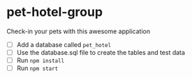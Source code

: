 # pet-hotel-group
Check-in your pets with this awesome application

- [ ] Add a database called `pet_hotel`
- [ ] Use the database.sql file to create the tables and test data
- [ ] Run `npm install`
- [ ] Run `npm start`